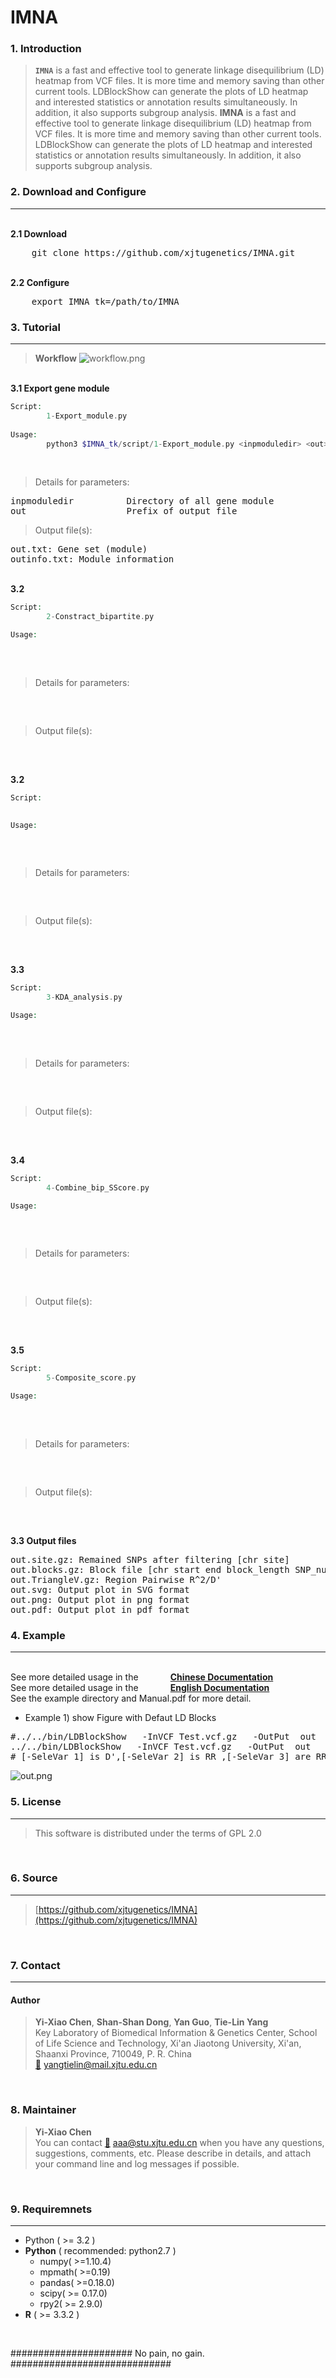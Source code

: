 # IMNA
###  1. Introduction
> **`IMNA`** is a fast and effective tool to generate linkage disequilibrium (LD) heatmap from VCF files. It is more time and memory saving than other current tools. LDBlockShow can generate the plots of LD heatmap and interested statistics or annotation results simultaneously. In addition, it also supports subgroup analysis.
<b>IMNA</b> is a fast and effective tool to generate linkage disequilibrium (LD) heatmap from VCF files. It is more time and memory saving than other current tools. LDBlockShow can generate the plots of LD heatmap and interested statistics or annotation results simultaneously. In addition, it also supports subgroup analysis.

###  2. Download and Configure
------------
</br><b>2.1 Download</b>
<pre>
	git clone https://github.com/xjtugenetics/IMNA.git
</pre>

</br><b>2.2 Configure</b>
<pre>
	export IMNA_tk=/path/to/IMNA
</pre>


###  3. Tutorial
------------
> **Workflow**
![workflow.png](https://github.com/xjtugenetics/IMNA/workflow.png)

</br><b>3.1 Export gene module </b>
```php
Script:
		1-Export_module.py
		
Usage:
		python3 $IMNA_tk/script/1-Export_module.py <inpmoduledir> <out>

```
</br> 

> Details for parameters:  
<pre>
inpmoduledir          Directory of all gene module
out                   Prefix of output file
</pre>

> Output file(s):  
<pre>
out.txt: Gene set (module)
outinfo.txt: Module information
</pre>

</br><b>3.2 </b>
```php
Script:
		2-Constract_bipartite.py

Usage:
		

```
</br>

> Details for parameters:
<pre>


</pre>

> Output file(s):
<pre>

</pre>

</br><b>3.2 </b>
```php
Script:
		

Usage:
		

```
</br>

> Details for parameters:
<pre>


</pre>

> Output file(s):
<pre>

</pre>

</br><b>3.3 </b>
```php
Script:
		3-KDA_analysis.py

Usage:
		

```
</br>

> Details for parameters:
<pre>


</pre>

> Output file(s):
<pre>

</pre>

</br><b>3.4 </b>
```php
Script:
		4-Combine_bip_SScore.py

Usage:
		

```
</br>

> Details for parameters:
<pre>


</pre>

> Output file(s):
<pre>

</pre>

</br><b>3.5 </b>
```php
Script:
		5-Composite_score.py

Usage:
		

```
</br>

> Details for parameters:
<pre>


</pre>

> Output file(s):
<pre>

</pre>


</br><b>3.3 Output files</b>
<pre>
out.site.gz: Remained SNPs after filtering [chr site]
out.blocks.gz: Block file [chr start end block_length SNP_number SNPs]
out.TriangleV.gz: Region Pairwise R^2/D'
out.svg: Output plot in SVG format
out.png: Output plot in png format
out.pdf: Output plot in pdf format
</pre>


###  4. Example
------------

</br>See more detailed usage in the&nbsp;&nbsp;&nbsp;&nbsp;&nbsp;&nbsp;&nbsp;&nbsp;&nbsp;&nbsp;&nbsp;&nbsp; <b>[Chinese Documentation](https://github.com/BGI-shenzhen/LDBlockShow/blob/master/LDBlockShow_Manual_Chinese.pdf)</b>
</br>See more detailed usage in the&nbsp;&nbsp;&nbsp;&nbsp;&nbsp;&nbsp;&nbsp;&nbsp;&nbsp;&nbsp;&nbsp;&nbsp; <b>[English Documentation](https://github.com/BGI-shenzhen/LDBlockShow/blob/master/LDBlockShow_Manual_English.pdf)</b>
</br>See the example directory and  Manual.pdf for more detail.


* Example 1)  show Figure with Defaut LD Blocks

<pre>
#../../bin/LDBlockShow   -InVCF Test.vcf.gz   -OutPut  out   -Region  chr11:24100000:24200000  -OutPng -SeleVar 1
../../bin/LDBlockShow   -InVCF Test.vcf.gz   -OutPut  out   -Region  chr11:24100000:24200000  -OutPng -SeleVar 2
# [-SeleVar 1] is D',[-SeleVar 2] is RR ,[-SeleVar 3] are RR and D',[-SeleVar 4] are D' and RR # the default is D'
</pre>

![out.png](https://github.com/BGI-shenzhen/LDBlockShow/blob/master/example/Example1/out.png)


###  5. License
------------
> This software is distributed under the terms of GPL 2.0
</br>

###  6. Source
------------
> [https://github.com/xjtugenetics/IMNA](https://github.com/xjtugenetics/IMNA)
</br>

###  7. Contact
------------
#### Author
> **Yi-Xiao Chen**, **Shan-Shan Dong**, **Yan Guo**, **Tie-Lin Yang**  
> Key Laboratory of Biomedical Information & Genetics Center, School of Life Science and Technology, Xi'an Jiaotong University, Xi'an, Shaanxi Province, 710049, P. R. China  
> [:email:](yangtielin@mail.xjtu.edu.cn) yangtielin@mail.xjtu.edu.cn  
</br>

###  8. Maintainer
> **Yi-Xiao Chen**  
> You can contact [:email:](aaa@stu.xjtu.edu.cn) aaa@stu.xjtu.edu.cn
  when you have any questions, suggestions, comments, etc.
> Please describe in details, and attach your command line and log messages if possible.  
<br>

###  9. Requiremnets
------------
- Python ( >= 3.2 )
- **Python** \( recommended: python2.7 \)
	- numpy( >=1.10.4)
	- mpmath( >=0.19)
	- pandas( >=0.18.0)
	- scipy( >= 0.17.0)
	- rpy2( >= 2.9.0)
- **R** \( >= 3.3.2 \)
</br>



###################### No pain, no gain. #############################

